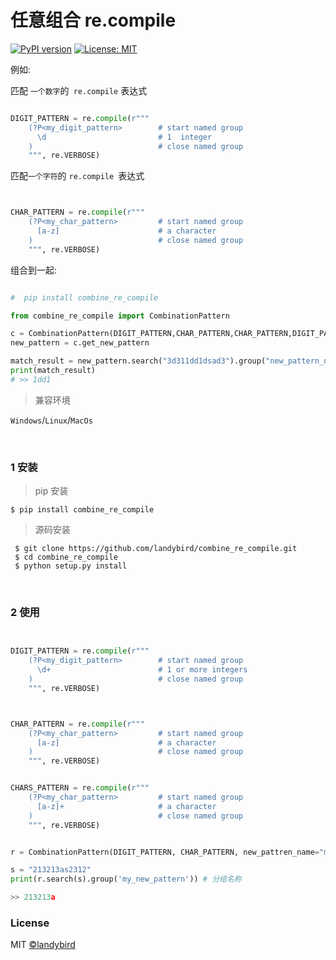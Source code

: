 # 任意组合 re.compile 

[![PyPI version](https://badge.fury.io/py/combine-re-compile.svg)](https://pypi.org/project/combine-re-compile/) [![License: MIT](https://img.shields.io/badge/License-MIT-yellow.svg)](https://opensource.org/licenses/MIT)


例如: 


匹配 `一个数字`的` re.compile` 表达式

```python

DIGIT_PATTERN = re.compile(r"""
    (?P<my_digit_pattern>        # start named group
      \d                         # 1  integer
    )                            # close named group
    """, re.VERBOSE)

```

匹配`一个字符`的 `re.compile `表达式

```python


CHAR_PATTERN = re.compile(r"""
    (?P<my_char_pattern>         # start named group
      [a-z]                      # a character
    )                            # close named group
    """, re.VERBOSE)


```

组合到一起:

```python

#  pip install combine_re_compile

from combine_re_compile import CombinationPattern

c = CombinationPattern(DIGIT_PATTERN,CHAR_PATTERN,CHAR_PATTERN,DIGIT_PATTERN, new_pattern_name="new_pattern_name" )
new_pattern = c.get_new_pattern

match_result = new_pattern.search("3d311dd1dsad3").group("new_pattern_name")
print(match_result)
# >> 1dd1


```







> 兼容环境

`Windows`/`Linux`/`MacOs`

<br>

### 1 安装

> pip 安装
```
$ pip install combine_re_compile
```

> 源码安装
```
 $ git clone https://github.com/landybird/combine_re_compile.git
 $ cd combine_re_compile
 $ python setup.py install
 ```

<br>

### 2 使用


```python


DIGIT_PATTERN = re.compile(r"""
    (?P<my_digit_pattern>        # start named group
      \d+                        # 1 or more integers
    )                            # close named group
    """, re.VERBOSE)



CHAR_PATTERN = re.compile(r"""
    (?P<my_char_pattern>         # start named group
      [a-z]                      # a character
    )                            # close named group
    """, re.VERBOSE)


CHARS_PATTERN = re.compile(r"""
    (?P<my_char_pattern>         # start named group
      [a-z]+                     # a character
    )                            # close named group
    """, re.VERBOSE)


r = CombinationPattern(DIGIT_PATTERN, CHAR_PATTERN, new_pattren_name="my_new_pattern").get_new_pattern

s = "213213as2312"
print(r.search(s).group('my_new_pattern')) # 分组名称

>> 213213a

```



### License

MIT [©landybird](https://github.com/landybird)
